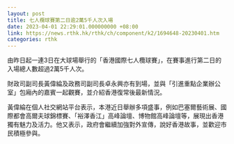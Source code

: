 ```yaml
---
layout: post
title: 七人欖球賽第二日逾2萬5千人次入場
date: 2023-04-01 22:29:01.000000000 +08:00
link: https://news.rthk.hk/rthk/ch/component/k2/1694648-20230401.htm
categories: rthk
---
```


由昨日起一連3日在大球場舉行的「香港國際七人欖球賽」，在賽事進行第二日的入場總人數超過2萬5千人次。

財政司副司長黃偉綸及政務司副司長卓永興亦有到場，並與「引進重點企業辦公室」包廂內的嘉賓一起觀賽，並介紹香港復常後最新情況。

黃偉綸在個人社交網站平台表示，本港近日舉辦多項盛事，例如巴塞爾藝術展、國際都會高爾夫球錦標賽、「裕澤香江」高峰論壇、博物館高峰論壇等，展現出香港獨有魅力及活力。他又表示，政府會繼續加強對外宣傳，說好香港故事，並歡迎市民積極參與。
